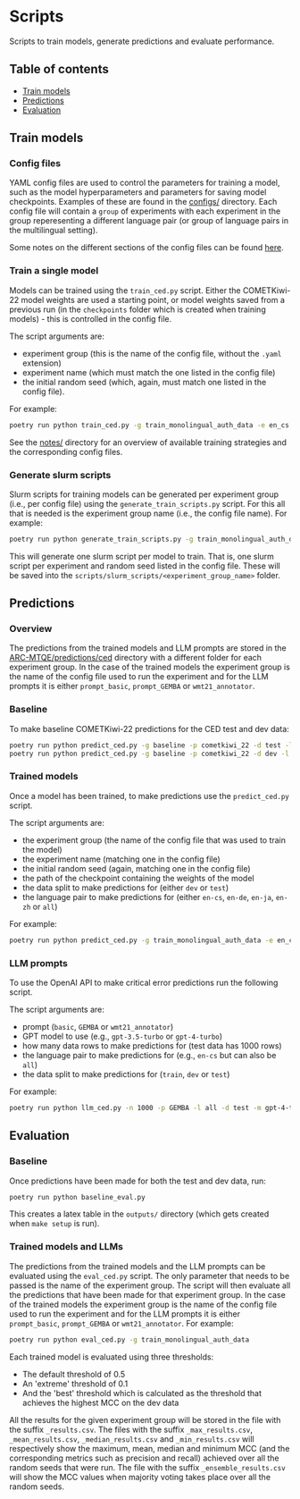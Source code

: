 # Scripts

Scripts to train models, generate predictions and evaluate performance.

## Table of contents

- [Train models](#train-models)
- [Predictions](#predictions)
- [Evaluation](#evaluation)

## Train models

### Config files

YAML config files are used to control the parameters for training a model, such as the model hyperparameters and parameters for saving model checkpoints. Examples of these are found in the [configs/](../configs/) directory. Each config file will contain a `group` of experiments with each experiment in the group reperesenting a different language pair (or group of language pairs in the multilingual setting).

Some notes on the different sections of the config files can be found [here](../notes/configs.md).

### Train a single model

Models can be trained using the `train_ced.py` script. Either the COMETKiwi-22 model weights are used a starting point, or model weights saved from a previous run (in the `checkpoints` folder which is created when training models) - this is controlled in the config file.

The script arguments are:
- experiment group (this is the name of the config file, without the `.yaml` extension)
- experiment name (which must match the one listed in the config file)
- the initial random seed (which, again, must match one listed in the config file).

For example:
```bash
poetry run python train_ced.py -g train_monolingual_auth_data -e en_cs -s 42
```

See the [notes/](../notes/models.md) directory for an overview of available training strategies and the corresponding config files.

### Generate slurm scripts

Slurm scripts for training models can be generated per experiment group (i.e., per config file) using the `generate_train_scripts.py` script. For this all that is needed is the experiment group name (i.e., the config file name). For example:

```bash
poetry run python generate_train_scripts.py -g train_monolingual_auth_data
```

This will generate one slurm script per model to train. That is, one slurm script per experiment and random seed listed in the config file. These will be saved into the `scripts/slurm_scripts/<experiment_group_name>` folder.

## Predictions

### Overview

The predictions from the trained models and LLM prompts are stored in the [ARC-MTQE/predictions/ced](../predictions/ced_data/) directory with a different folder for each experiment group. In the case of the trained models the experiment group is the name of the config file used to run the experiment and for the LLM prompts it is either `prompt_basic`, `prompt_GEMBA` or `wmt21_annotator`.

### Baseline

To make baseline COMETKiwi-22 predictions for the  CED test and dev data:

```bash
poetry run python predict_ced.py -g baseline -p cometkiwi_22 -d test -l all
poetry run python predict_ced.py -g baseline -p cometkiwi_22 -d dev -l all
```

### Trained models

Once a model has been trained, to make predictions use the `predict_ced.py` script.

The script arguments are:
- the experiment group (the name of the config file that was used to train the model)
- the experiment name (matching one in the config file)
- the initial random seed (again, matching one in the config file)
- the path of the checkpoint containing the weights of the model
- the data split to make predictions for (either `dev` or `test`)
- the language pair to make predictions for (either `en-cs`, `en-de`, `en-ja`, `en-zh` or `all`)

For example:

```bash
poetry run python predict_ced.py -g train_monolingual_auth_data -e en_cs -s 42 -p checkpoints/train_monolingual_auth_data__en-cs__42__20240416_174404/epoch=0-step=468.ckpt -d test -lp en-cs
```

### LLM prompts

To use the OpenAI API to make critical error predictions run the following script.

The script arguments are:
- prompt (`basic`, `GEMBA` or `wmt21_annotator`)
- GPT model to use (e.g., `gpt-3.5-turbo` or `gpt-4-turbo`)
- how many data rows to make predictions for (test data has 1000 rows)
- the language pair to make predictions for (e.g., `en-cs` but can also be `all`)
- the data split to make predictions for (`train`, `dev` or `test`)

For example:

```bash
poetry run python llm_ced.py -n 1000 -p GEMBA -l all -d test -m gpt-4-turbo
```

## Evaluation

### Baseline

Once predictions have been made for both the test and dev data, run:

```bash
poetry run python baseline_eval.py
```

This creates a latex table in the `outputs/` directory (which gets created when `make setup` is run).

### Trained models and LLMs

The predictions from the trained models and the LLM prompts can be evaluated using the `eval_ced.py` script. The only parameter that needs to be passed is the name of the experiment group. The script will then evaluate all the predictions that have been made for that experiment group. In the case of the trained models the experiment group is the name of the config file used to run the experiment and for the LLM prompts it is either `prompt_basic`, `prompt_GEMBA` or `wmt21_annotator`. For example:

```bash
poetry run python eval_ced.py -g train_monolingual_auth_data
```

Each trained model is evaluated using three thresholds:
- The default threshold of 0.5
- An 'extreme' threshold of 0.1
- And the 'best' threshold which is calculated as the threshold that achieves the highest MCC on the dev data

All the results for the given experiment group will be stored in the file with the suffix `_results.csv`. The files with the suffix `_max_results.csv`, `_mean_results.csv`, `_median_results.csv` and `_min_results.csv` will respectively show the maximum, mean, median and minimum MCC (and the corresponding metrics such as precision and recall) achieved over all the random seeds that were run. The file with the suffix `_ensemble_results.csv` will show the MCC values when majority voting takes place over all the random seeds.
